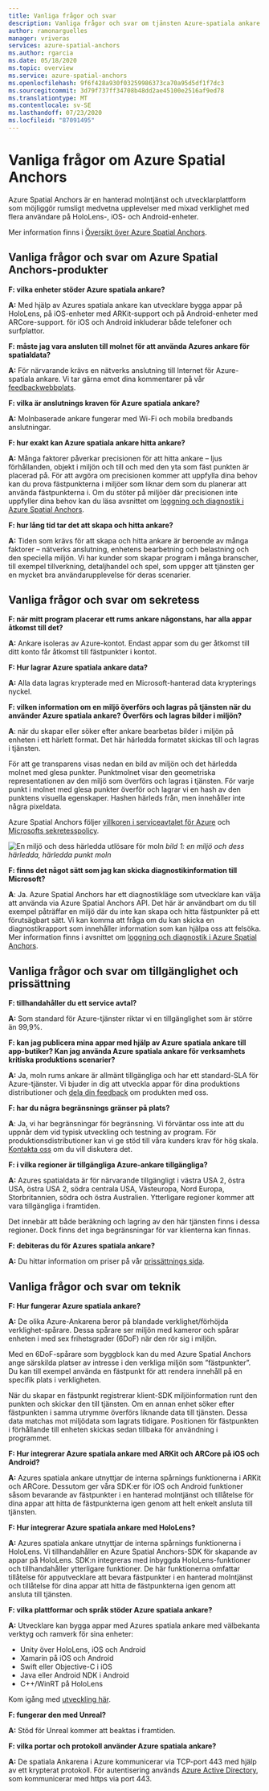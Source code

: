 ```yaml
---
title: Vanliga frågor och svar
description: Vanliga frågor och svar om tjänsten Azure-spatiala ankare.
author: ramonarguelles
manager: vriveras
services: azure-spatial-anchors
ms.author: rgarcia
ms.date: 05/18/2020
ms.topic: overview
ms.service: azure-spatial-anchors
ms.openlocfilehash: 9f6f428a930f03259986373ca70a95d5df1f7dc3
ms.sourcegitcommit: 3d79f737ff34708b48dd2ae45100e2516af9ed78
ms.translationtype: MT
ms.contentlocale: sv-SE
ms.lasthandoff: 07/23/2020
ms.locfileid: "87091495"
---
```

# <a name="frequently-asked-questions-about-azure-spatial-anchors"></a>Vanliga frågor om Azure Spatial Anchors

Azure Spatial Anchors är en hanterad molntjänst och utvecklarplattform som möjliggör rumsligt medvetna upplevelser med mixad verklighet med flera användare på HoloLens-, iOS- och Android-enheter.

Mer information finns i [Översikt över Azure Spatial Anchors](overview.md).

## <a name="azure-spatial-anchors-product-faqs"></a>Vanliga frågor och svar om Azure Spatial Anchors-produkter

**F: vilka enheter stöder Azure spatiala ankare?**

**A:** Med hjälp av Azures spatiala ankare kan utvecklare bygga appar på HoloLens, på iOS-enheter med ARKit-support och på Android-enheter med ARCore-support. för iOS och Android inkluderar både telefoner och surfplattor.

**F: måste jag vara ansluten till molnet för att använda Azures ankare för spatialdata?**

**A:** För närvarande krävs en nätverks anslutning till Internet för Azure-spatiala ankare. Vi tar gärna emot dina kommentarer på vår [feedbackwebbplats](https://feedback.azure.com/forums/919252-azure-spatial-anchors).

**F: vilka är anslutnings kraven för Azure spatiala ankare?**

**A:** Molnbaserade ankare fungerar med Wi-Fi och mobila bredbands anslutningar.

**F: hur exakt kan Azure spatiala ankare hitta ankare?**

**A:** Många faktorer påverkar precisionen för att hitta ankare – ljus förhållanden, objekt i miljön och till och med den yta som fäst punkten är placerad på. För att avgöra om precisionen kommer att uppfylla dina behov kan du prova fästpunkterna i miljöer som liknar dem som du planerar att använda fästpunkterna i. Om du stöter på miljöer där precisionen inte uppfyller dina behov kan du läsa avsnittet om [loggning och diagnostik i Azure Spatial Anchors](./concepts/logging-diagnostics.md).

**F: hur lång tid tar det att skapa och hitta ankare?**

**A:** Tiden som krävs för att skapa och hitta ankare är beroende av många faktorer – nätverks anslutning, enhetens bearbetning och belastning och den speciella miljön. Vi har kunder som skapar program i många branscher, till exempel tillverkning, detaljhandel och spel, som uppger att tjänsten ger en mycket bra användarupplevelse för deras scenarier.

## <a name="privacy-faq"></a>Vanliga frågor och svar om sekretess

**F: när mitt program placerar ett rums ankare någonstans, har alla appar åtkomst till det?**

**A:** Ankare isoleras av Azure-kontot. Endast appar som du ger åtkomst till ditt konto får åtkomst till fästpunkter i kontot.

**F: Hur lagrar Azure spatiala ankare data?**

**A:** Alla data lagras krypterade med en Microsoft-hanterad data krypterings nyckel.

**F: vilken information om en miljö överförs och lagras på tjänsten när du använder Azure spatiala ankare? Överförs och lagras bilder i miljön?**

**A**: när du skapar eller söker efter ankare bearbetas bilder i miljön på enheten i ett härlett format. Det här härledda formatet skickas till och lagras i tjänsten.

För att ge transparens visas nedan en bild av miljön och det härledda molnet med glesa punkter. Punktmolnet visar den geometriska representationen av den miljö som överförs och lagras i tjänsten. För varje punkt i molnet med glesa punkter överför och lagrar vi en hash av den punktens visuella egenskaper. Hashen härleds från, men innehåller inte några pixeldata.

Azure Spatial Anchors följer [villkoren i serviceavtalet för Azure](https://go.microsoft.com/fwLink/?LinkID=522330&amp;amp;clcid=0x9) och [Microsofts sekretesspolicy](https://go.microsoft.com/fwlink/?LinkId=521839&amp;clcid=0x409).

![En miljö och dess härledda utlösare för moln ](./media/sparse-point-cloud.png)
 *bild 1: en miljö och dess härledda, härledda punkt moln*

**F: finns det något sätt som jag kan skicka diagnostikinformation till Microsoft?**

**A**: Ja. Azure Spatial Anchors har ett diagnostikläge som utvecklare kan välja att använda via Azure Spatial Anchors API. Det här är användbart om du till exempel påträffar en miljö där du inte kan skapa och hitta fästpunkter på ett förutsägbart sätt. Vi kan komma att fråga om du kan skicka en diagnostikrapport som innehåller information som kan hjälpa oss att felsöka. Mer information finns i avsnittet om [loggning och diagnostik i Azure Spatial Anchors](./concepts/logging-diagnostics.md).

## <a name="availability-and-pricing-faqs"></a>Vanliga frågor och svar om tillgänglighet och prissättning

**F: tillhandahåller du ett service avtal?**

**A:** Som standard för Azure-tjänster riktar vi en tillgänglighet som är större än 99,9%. 

**F: kan jag publicera mina appar med hjälp av Azure spatiala ankare till app-butiker? Kan jag använda Azure spatiala ankare för verksamhets kritiska produktions scenarier?**

**A:** Ja, moln rums ankare är allmänt tillgängliga och har ett standard-SLA för Azure-tjänster. Vi bjuder in dig att utveckla appar för dina produktions distributioner och [dela din feedback](https://feedback.azure.com/forums/919252-azure-spatial-anchors) om produkten med oss.

**F: har du några begränsnings gränser på plats?**

**A**: Ja, vi har begränsningar för begränsning.  Vi förväntar oss inte att du uppnår dem vid typisk utveckling och testning av program. För produktionsdistributioner kan vi ge stöd till våra kunders krav för hög skala. [Kontakta oss](mailto:azuremrs@microsoft.com) om du vill diskutera det. 

**F: i vilka regioner är tillgängliga Azure-ankare tillgängliga?**

**A:** Azures spatialdata är för närvarande tillgängligt i västra USA 2, östra USA, östra USA 2, södra centrala USA, Västeuropa, Nord Europa, Storbritannien, södra och östra Australien. Ytterligare regioner kommer att vara tillgängliga i framtiden.

Det innebär att både beräkning och lagring av den här tjänsten finns i dessa regioner. Dock finns det inga begränsningar för var klienterna kan finnas. 

**F: debiteras du för Azures spatiala ankare?**

**A:** Du hittar information om priser på vår [prissättnings sida](https://azure.microsoft.com/pricing/details/spatial-anchors/).

## <a name="technical-faqs"></a>Vanliga frågor och svar om teknik

**F: Hur fungerar Azure spatiala ankare?**

**A:** De olika Azure-Ankarena beror på blandade verklighet/förhöjda verklighet-spårare. Dessa spårare ser miljön med kameror och spårar enheten i med sex frihetsgrader (6DoF) när den rör sig i miljön.

Med en 6DoF-spårare som byggblock kan du med Azure Spatial Anchors ange särskilda platser av intresse i den verkliga miljön som ”fästpunkter”. Du kan till exempel använda en fästpunkt för att rendera innehåll på en specifik plats i verkligheten.

När du skapar en fästpunkt registrerar klient-SDK miljöinformation runt den punkten och skickar den till tjänsten. Om en annan enhet söker efter fästpunkten i samma utrymme överförs liknande data till tjänsten. Dessa data matchas mot miljödata som lagrats tidigare. Positionen för fästpunkten i förhållande till enheten skickas sedan tillbaka för användning i programmet.

**F: Hur integrerar Azure spatiala ankare med ARKit och ARCore på iOS och Android?**

**A:** Azures spatiala ankare utnyttjar de interna spårnings funktionerna i ARKit och ARCore. Dessutom ger våra SDK:er för iOS och Android funktioner såsom bevarande av fästpunkter i en hanterad molntjänst och tillåtelse för dina appar att hitta de fästpunkterna igen genom att helt enkelt ansluta till tjänsten.

**F: Hur integrerar Azure spatiala ankare med HoloLens?**

**A:** Azures spatiala ankare utnyttjar de interna spårnings funktionerna i HoloLens. Vi tillhandahåller en Azure Spatial Anchors-SDK för skapande av appar på HoloLens. SDK:n integreras med inbyggda HoloLens-funktioner och tillhandahåller ytterligare funktioner. De här funktionerna omfattar tillåtelse för apputvecklare att bevara fästpunkter i en hanterad molntjänst och tillåtelse för dina appar att hitta de fästpunkterna igen genom att ansluta till tjänsten.

**F: vilka plattformar och språk stöder Azure spatiala ankare?**

**A:** Utvecklare kan bygga appar med Azures spatiala ankare med välbekanta verktyg och ramverk för sina enheter:

- Unity över HoloLens, iOS och Android
- Xamarin på iOS och Android
- Swift eller Objective-C i iOS
- Java eller Android NDK i Android
- C++/WinRT på HoloLens

Kom igång med [utveckling här](index.yml).

**F: fungerar den med Unreal?**

**A:** Stöd för Unreal kommer att beaktas i framtiden.

**F: vilka portar och protokoll använder Azure spatiala ankare?**

**A:** De spatiala Ankarena i Azure kommunicerar via TCP-port 443 med hjälp av ett krypterat protokoll. För autentisering används [Azure Active Directory](https://docs.microsoft.com/azure/active-directory/), som kommunicerar med https via port 443.
